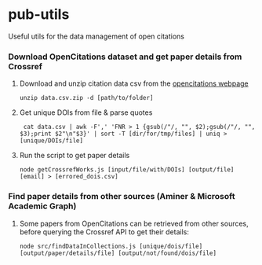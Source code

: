 # pub-utils
Useful utils for the data management of open citations

### Download OpenCitations dataset and get paper details from Crossref
1. Download and unzip citation data csv from the [opencitations webpage](http://opencitations.net/download)

    ```
    unzip data.csv.zip -d [path/to/folder]
    ```
2. Get unique DOIs from file & parse quotes

    ```
     cat data.csv | awk -F',' 'FNR > 1 {gsub(/"/, "", $2);gsub(/"/, "", $3);print $2"\n"$3}' | sort -T [dir/for/tmp/files] | uniq > [unique/DOIs/file]
    ```
 3. Run the script to get paper details
    ```
    node getCrossrefWorks.js [input/file/with/DOIs] [output/file] [email] > [errored_dois.csv]
    ```

### Find paper details from other sources (Aminer & Microsoft Academic Graph)
1. Some papers from OpenCitations can be retrieved from other sources, before querying the Crossref API to get their details:
    ```
    node src/findDataInCollections.js [unique/dois/file] [output/paper/details/file] [output/not/found/dois/file]
    ```
